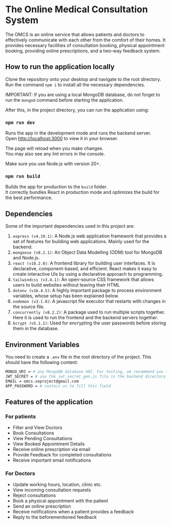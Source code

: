 # The Online Medical Consultation System

The OMCS is an online service that allows patients and doctors to effectively communicate with each other from the comfort of their homes. It provides necessary facilities of consultation booking, physical appointment booking, providing online prescriptions, and a two-way feedback system.

## How to run the application locally

Clone the repository onto your desktop and navigate to the root directory. Run the command `npm i` to install all the necessary dependencies.

IMPORTANT: If you are using a local MongoDB database, do not forget to run the `mongod` command before starting the application.

After this, in the project directory, you can run the application using:

### `npm run dev`

Runs the app in the development mode and runs the backend server.\
Open [http://localhost:3000](http://localhost:3000) to view it in your browser.

The page will reload when you make changes.\
You may also see any lint errors in the console.

Make sure you use Node.js with version 20+.

### `npm run build`

Builds the app for production to the `build` folder.\
It correctly bundles React in production mode and optimizes the build for the best performance.

## Dependencies

Some of the important dependencies used in this project are:
1) `express (v4.19.1)`: A Node.js web application framework that provides a set of features for building web applications. Mainly used for the backend.
2) `mongoose (v8.2.1)`: An Object Data Modelling (ODM) tool for MongoDB and Node.js.
3) `react (v18.2.0)`: A frontend library for building user interfaces. It is declarative, component-based, and efficient. React makes it easy to create interactive UIs by using a declarative approach to programming.
4) `tailwindcss (v3.4.1)`: An open-source CSS framework that allows users to build websites without leaving their HTML
5) `dotenv (v16.4.5)`: A highly important package to process environment variables, whose setup has been explained below.
6) `nodemon (v3.1.0)`: A javascript file executor that restarts with changes in the source file.
7) `concurrently (v8.2.2)`: A package used to run multiple scripts together. Here it is used to run the frontend and the backend servers together.
8) `bcrypt (v5.1.1)`: Used for encrypting the user passwords before storing them in the database.

## Environment Variables
You need to create a  `.env` file in the root directory of the project. This should have the following content:

```bash
MONGO_URI = # any MongoDB database URI. For testing, we recommend you to use mongodb://localhost:27071/omcs (this will locally create an OMCS database for you)
JWT_SECRET = # use the jwt_secret_gen.js file in the backend directory of the folder and paste the output here
EMAIL = omcs.seproject@gmail.com
APP_PASSWORD = # contact us to fill this field
```

## Features of the application
### For patients
- Filter and View Doctors
- Book Consultations
- View Pending Consultations
- View Booked Appointment Details
- Receive online prescription via email
- Provide Feedback for completed consultations
- Receive important email notifications
### For Doctors
- Update working hours, location, clinic etc.
- View incoming consultation requests
- Reject consultations
- Book a physical appointment with the patient
- Send an online prescription
- Receive notifications when a patient provides a feedback
- Reply to the beforementioned feedback

